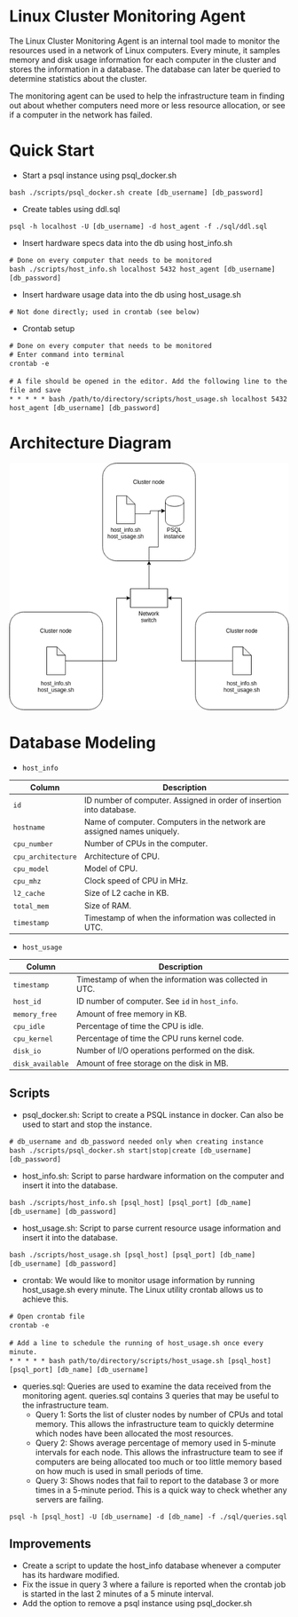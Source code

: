 # Linux Cluster Monitoring Agent
The Linux Cluster Monitoring Agent is an internal tool made to monitor the resources used in a network of Linux computers. Every minute, it samples memory and disk usage information for each computer in the cluster and stores the information in a database. The database can later be queried to determine statistics about the cluster. 

The monitoring agent can be used to help the infrastructure team in finding out about whether computers need more or less resource allocation, or see if a computer in the network has failed.

# Quick Start
- Start a psql instance using psql_docker.sh
```
bash ./scripts/psql_docker.sh create [db_username] [db_password]
```
- Create tables using ddl.sql
```
psql -h localhost -U [db_username] -d host_agent -f ./sql/ddl.sql
```
- Insert hardware specs data into the db using host_info.sh
```
# Done on every computer that needs to be monitored
bash ./scripts/host_info.sh localhost 5432 host_agent [db_username] [db_password]
```
- Insert hardware usage data into the db using host_usage.sh
```
# Not done directly; used in crontab (see below)
```
- Crontab setup
```
# Done on every computer that needs to be monitored
# Enter command into terminal
crontab -e

# A file should be opened in the editor. Add the following line to the file and save
* * * * * bash /path/to/directory/scripts/host_usage.sh localhost 5432 host_agent [db_username] [db_password]
```

# Architecture Diagram
![Diagram](./assets/arch_diagram.png)

# Database Modeling
- `host_info`

| Column | Description |
| --- | --- |
| `id` | ID number of computer. Assigned in order of insertion into database. |
| `hostname` | Name of computer. Computers in the network are assigned names uniquely. |
| `cpu_number` | Number of CPUs in the computer. |
| `cpu_architecture` | Architecture of CPU. |
| `cpu_model` | Model of CPU. |
| `cpu_mhz` | Clock speed of CPU in MHz. |
| `l2_cache` | Size of L2 cache in KB. |
| `total_mem` | Size of RAM. |
| `timestamp` | Timestamp of when the information was collected in UTC. |

- `host_usage`

| Column | Description |
| --- | --- |
| `timestamp` | Timestamp of when the information was collected in UTC. |
| `host_id` | ID number of computer. See `id` in `host_info`. |
| `memory_free` | Amount of free memory in KB. |
| `cpu_idle` | Percentage of time the CPU is idle. |
| `cpu_kernel` | Percentage of time the CPU runs kernel code. |
| `disk_io` | Number of I/O operations performed on the disk. |
| `disk_available` | Amount of free storage on the disk in MB. |

## Scripts

- psql_docker.sh: Script to create a PSQL instance in docker. Can also be used to start and stop the instance.
```
# db_username and db_password needed only when creating instance
bash ./scripts/psql_docker.sh start|stop|create [db_username] [db_password]
```

- host_info.sh: Script to parse hardware information on the computer and insert it into the database.
```
bash ./scripts/host_info.sh [psql_host] [psql_port] [db_name] [db_username] [db_password]
```
- host_usage.sh: Script to parse current resource usage information and insert it into the database.
```
bash ./scripts/host_usage.sh [psql_host] [psql_port] [db_name] [db_username] [db_password]
```
- crontab: We would like to monitor usage information by running host_usage.sh every minute. The Linux utility crontab allows us to achieve this.
```
# Open crontab file
crontab -e

# Add a line to schedule the running of host_usage.sh once every minute.
* * * * * bash path/to/directory/scripts/host_usage.sh [psql_host] [psql_port] [db_name] [db_username]
```
- queries.sql: Queries are used to examine the data received from the monitoring agent. queries.sql contains 3 queries that may be useful to the infrastructure team.
  - Query 1: Sorts the list of cluster nodes by number of CPUs and total memory. This allows the infrastructure team to quickly determine which nodes have been allocated the most resources.
  - Query 2: Shows average percentage of memory used in 5-minute intervals for each node. This allows the infrastructure team to see if computers are being allocated too much or too little memory based on how much is used in small periods of time.
  - Query 3: Shows nodes that fail to report to the database 3 or more times in a 5-minute period. This is a quick way to check whether any servers are failing.
```
psql -h [psql_host] -U [db_username] -d [db_name] -f ./sql/queries.sql
```

## Improvements 
- Create a script to update the host_info database whenever a computer has its hardware modified.
- Fix the issue in query 3 where a failure is reported when the crontab job is started in the last 2 minutes of a 5 minute interval.
- Add the option to remove a psql instance using psql_docker.sh
